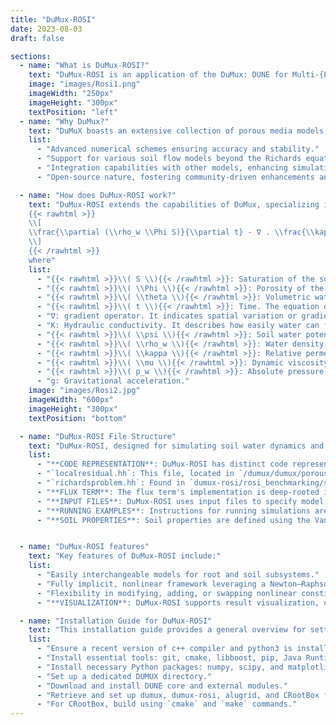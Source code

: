 ```yaml
---
title: "DuMux-ROSI"
date: 2023-08-03
draft: false

sections:  
  - name: "What is DuMux-ROSI?"
    text: "DuMux-ROSI is an application of the DuMux: DUNE for Multi-{Phase, Component, Scale, Physics, …} flow and transport in porous media simulator which is integrated into the CPlantBox framework via a Python binding in order to represent the soil in which the plant roots are growing. ROSI stands for Root-Soil Interaction. This synergy coupling enables to accurately represent soil and rhizosphere processes and their interactions with a growing root architecture."
    image: "images/Rosi1.png"
    imageWidth: "250px"
    imageHeight: "300px"
    textPosition: "left"
  - name: "Why DuMux?"
    text: "DuMuX boasts an extensive collection of porous media models, encompassing compositional, multiphase, and non-isothermal models, along with a wealth of constitutive laws. Unlike typical plant-scale models that rely solely on the Richards equation to simulate soil water dynamics, DuMuX offers flexibility by supporting various soil flow models. For instance, it can incorporate a miscible two-phase two-component, non-isothermal model, complete with evaporation processes."  
    list:
      - "Advanced numerical schemes ensuring accuracy and stability."
      - "Support for various soil flow models beyond the Richards equation."
      - "Integration capabilities with other models, enhancing simulation fidelity."
      - "Open-source nature, fostering community-driven enhancements and applications."

  - name: "How does DuMux-ROSI work?"
    text: "DuMux-ROSI extends the capabilities of DuMux, specializing in porous media flow and transport processes. At its core lies the Richards equation, a fundamental equation in soil physics that describes unsaturated water flow in porous media. Utilizing the Richards equation, it enables in-depth simulations of soil water flow dynamics. An input file serves to specify model parameters and initial and boundary conditions. The Python binding facilitates coupling DuMux with CPlantBox, thereby enabling concurrent modeling of root growth and water uptake. This Richards equation solved in DuMux-ROSI can be written as:
    {{< rawhtml >}}
    \\[
    \\frac{\\partial (\\rho_w \\Phi S)}{\\partial t} - ∇ . \\frac{\\kappa}{\\mu} \\rho_w K (∇ p_w - \\rho_w g) = 0
    \\]
    {{< /rawhtml >}}
    where"
    list:
      - "{{< rawhtml >}}\\( S \\){{< /rawhtml >}}: Saturation of the soil."
      - "{{< rawhtml >}}\\( \\Phi \\){{< /rawhtml >}}: Porosity of the soil."
      - "{{< rawhtml >}}\\( \\theta \\){{< /rawhtml >}}: Volumetric water content of the soil, given by {{< rawhtml >}}\\( \\theta = \\Phi S \\){{< /rawhtml >}}. It represents the fraction of the volume of soil that is occupied by water."
      - "{{< rawhtml >}}\\( t \\){{< /rawhtml >}}: Time. The equation describes how the water content changes over time."
      - "∇: gradient operator. It indicates spatial variation or gradient."
      - "K: Hydraulic conductivity. It describes how easily water can flow through the soil."
      - "{{< rawhtml >}}\\( \\psi \\){{< /rawhtml >}}: Soil water potential. It represents the energy status of water in soil and drives the flow of water."
      - "{{< rawhtml >}}\\( \\rho_w \\){{< /rawhtml >}}: Water density."
      - "{{< rawhtml >}}\\( \\kappa \\){{< /rawhtml >}}: Relative permeability."
      - "{{< rawhtml >}}\\( \\mu \\){{< /rawhtml >}}: Dynamic viscosity."
      - "{{< rawhtml >}}\\( p_w \\){{< /rawhtml >}}: Absolute pressure of the wetting phase (water)."
      - "g: Gravitational acceleration."
    image: "images/Rosi2.jpg"
    imageWidth: "600px"
    imageHeight: "300px"
    textPosition: "bottom"

  - name: "DuMux-ROSI File Structure"
    text: "DuMux-ROSI, designed for simulating soil water dynamics and root-soil interactions, employs a specific file structure. Understanding this structure can enhance your experience with the tool."
    list:
      - "**CODE REPRESENTATION**: DuMux-ROSI has distinct code representations for various model equations. Key files include:"
      - "`localresidual.hh`: This file, located in `/dumux/dumux/porousmediumflow/Richards/`, defines the storage term of the model equations."
      - "`richardsproblem.hh`: Found in `dumux-rosi/rosi_benchmarking/soil_richards/`, this file implements the boundary conditions specified in the input file."
      - "**FLUX TERM**: The flux term's implementation is deep-rooted in the code. Depending on the flux type, its implementation can be found in `/dumux/dumux/flux`."
      - "**INPUT FILES**: DuMux-ROSI uses input files to specify model parameters, initial conditions, and boundary conditions. An example input file is `b1a_1d.input` located in `dumux-rosi/rosi_benchmarking/soil_richards/input/`."
      - "**RUNNING EXAMPLES**: Instructions for running simulations are provided in the [DuMux-ROSI Manual](https://github.com/Plant-Root-Soil-Interactions-Modelling/dumux-rosi/blob/master/Manual.pdf). Navigate to the desired directory and execute the specified commands."
      - "**SOIL PROPERTIES**: Soil properties are defined using the Van Genuchten model. Parameters for different soil layers can be set, including residual water content, saturated water content, and more."


  - name: "DuMux-ROSI features"
    text: "Key features of DuMux-ROSI include:"
    list:
      - "Easily interchangeable models for root and soil subsystems."
      - "Fully implicit, nonlinear framework leveraging a Newton–Raphson scheme."
      - "Flexibility in modifying, adding, or swapping nonlinear constitutive equations, intricate boundary conditions, and fluid and material relations."
      - "**VISUALIZATION**: DuMux-ROSI supports result visualization, offering insights into various processes. The tool's visualization capabilities are integral for researchers and professionals alike."

  - name: "Installation Guide for DuMux-ROSI"
    text: "This installation guide provides a general overview for setting up DuMux-ROSI on Linux systems. For detailed instructions, refer to the [DuMux-ROSI Manual](https://github.com/Plant-Root-Soil-Interactions-Modelling/dumux-rosi/blob/master/Manual.pdf)."
    list:
      - "Ensure a recent version of c++ compiler and python3 is installed."
      - "Install essential tools: git, cmake, libboost, pip, Java Runtime Environment, and Paraview."
      - "Install necessary Python packages: numpy, scipy, and matplotlib."
      - "Set up a dedicated DUMUX directory."
      - "Download and install DUNE core and external modules."
      - "Retrieve and set up dumux, dumux-rosi, alugrid, and CRootBox from their repositories."
      - "For CRootBox, build using `cmake` and `make` commands."
---
```

